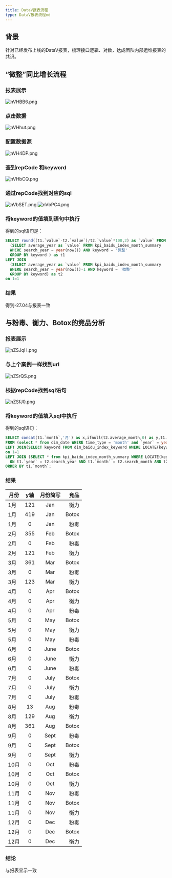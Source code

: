 ```yaml
---
title: DataV报表流程
type: DataV报表流程md
---
```


## 背景

针对已经发布上线的DataV报表，梳理接口逻辑、对数，达成团队内部运维报表的共识。

## “微整”同比增长流程

### 报表展示

![nVHBB6.png](https://s2.ax1x.com/2019/09/04/nVHBB6.png)

### 点击数据

![nVHhut.png](https://s2.ax1x.com/2019/09/04/nVHhut.png)

### 配置数据源

![nVH4DP.png](https://s2.ax1x.com/2019/09/04/nVH4DP.png)

### 查到repCode 和keyword

![nVHbCQ.png](https://s2.ax1x.com/2019/09/04/nVHbCQ.png)

### 通过repCode找到对应的sql

![nVbSET.png](https://s2.ax1x.com/2019/09/04/nVbSET.png)
![nVbPC4.png](https://s2.ax1x.com/2019/09/04/nVbPC4.png)

### 将keyword的值填到语句中执行

得到的sql语句是：
```sql
SELECT round((t1.`value`-t2.`value`)/t2.`value`*100,2) as `value` FROM
  (SELECT average_year as `value` FROM kpi_baidu_index_month_summary
  WHERE search_year = year(now()) AND keyword = '微整' 
  GROUP BY keyword ) as t1
LEFT JOIN 
  (SELECT average_year as `value` FROM kpi_baidu_index_month_summary
  WHERE search_year = year(now())-1 AND keyword = '微整' 
  GROUP BY keyword) as t2
on 1=1
```

### 结果

得到-27.04与报表一致

## 与粉毒、衡力、Botox的竞品分析

### 报表展示

![nZSJqH.png](https://s2.ax1x.com/2019/09/04/nZSJqH.png)

### 与上个案例一样找到url

![nZSrQS.png](https://s2.ax1x.com/2019/09/04/nZSrQS.png)

### 根据repCode找到sql语句

![nZSfJ0.png](https://s2.ax1x.com/2019/09/04/nZSfJ0.png)

### 将keyword的值填入sql中执行
得到的sql语句：
```sql
SELECT concat(t1.`month`,'月') as x,ifnull(t2.average_month,0) as y,t1.month_en_short,t3.keyword as s
FROM (select * from dim_date WHERE time_type = 'month' and `year` = year(now())) AS t1
LEFT JOIN(SELECT keyword FROM dim_baidu_index_keyword WHERE LOCATE(keyword,'粉毒,衡力,botox') > 0) as t3
on 1=1
LEFT JOIN (SELECT * from kpi_baidu_index_month_summary WHERE LOCATE(keyword,'粉毒,衡力,botox') > 0) AS t2
  ON t1.`year` = t2.search_year AND t1.`month` = t2.search_month AND t2.keyword = t3.keyword
ORDER BY t1.`month`;
```

### 结果
月份|y轴|月份简写|竞品
-|:-:|:-:|-:
1月|121|Jan|衡力
1月|419|Jan|Botox
1月|0|Jan|粉毒
2月|355|Feb|Botox
2月|0|Feb|粉毒
2月|121|Feb|衡力
3月|361|Mar|Botox
3月|0|Mar|粉毒
3月|123|Mar|衡力
4月|0|Apr|Botox
4月|0|Apr|衡力
4月|0|Apr|粉毒
5月|0|May|Botox
5月|0|May|衡力
5月|0|May|粉毒
6月|0|June|Botox
6月|0|June|衡力
6月|0|June|粉毒
7月|0|July|Botox
7月|0|July|衡力
7月|0|July|粉毒
8月|13|Aug|粉毒
8月|129|Aug|衡力
8月|361|Aug|Botox
9月|0|Sept|粉毒
9月|0|Sept|Botox
9月|0|Sept|衡力
10月|0|Oct|粉毒
10月|0|Oct|Botox
10月|0|Oct|衡力
11月|0|Nov|粉毒
11月|0|Nov|Botox
11月|0|Nov|衡力
12月|0|Dec|粉毒
12月|0|Dec|Botox
12月|0|Dec|衡力

### 结论
与报表显示一致